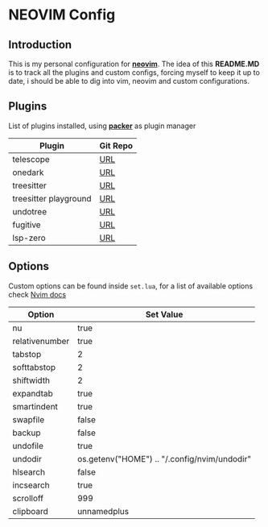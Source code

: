 # NEOVIM Config

## Introduction

This is my personal configuration for [**neovim**](https://neovim.io/).
The idea of this **README.MD** is to track all the plugins and custom configs, forcing myself to keep it up to date, i should be able to dig into vim, neovim and custom configurations.

## Plugins

List of plugins installed, using [**packer**](https://github.com/wbthomason/packer.nvim) as plugin manager

| Plugin | Git Repo |
| --- | --- |
| telescope | [URL](https://github.com/nvim-telescope/telescope.nvim) |
| onedark | [URL](https://github.com/navarasu/onedark.nvim?tab=readme-ov-file) |
| treesitter | [URL](https://github.com/nvim-treesitter/nvim-treesitter) |
| treesitter playground | [URL](https://github.com/nvim-treesitter/playground?tab=readme-ov-file) |
| undotree | [URL](https://github.com/mbbill/undotree) |
| fugitive | [URL](https://github.com/tpope/vim-fugitive) |
| lsp-zero | [URL](https://github.com/VonHeikemen/lsp-zero.nvim) |

## Options

Custom options can be found inside `set.lua`, for a list of available options check [Nvim docs](https://neovim.io/doc/user/quickref.html)

| Option | Set Value |
| --- | --- |
| nu | true |
| relativenumber | true |
| tabstop | 2 |
| softtabstop | 2 |
| shiftwidth | 2 |
| expandtab | true |
| smartindent | true |
| swapfile | false |
| backup | false |
| undofile | true |
| undodir | os.getenv("HOME") .. "/.config/nvim/undodir" |
| hlsearch | false |
| incsearch | true |
| scrolloff | 999 |
| clipboard | unnamedplus |
